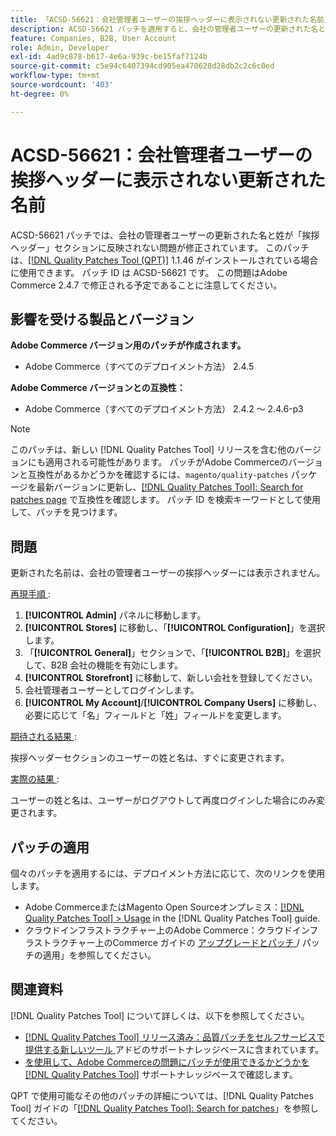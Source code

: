 ```yaml
---
title: 「ACSD-56621：会社管理者ユーザーの挨拶ヘッダーに表示されない更新された名前」
description: ACSD-56621 パッチを適用すると、会社の管理者ユーザーの更新された名と姓が「挨拶ヘッダー」セクションに反映されないAdobe Commerceの問題が修正されます。
feature: Companies, B2B, User Account
role: Admin, Developer
exl-id: 4ad9c878-b617-4e6a-939c-be15faf7124b
source-git-commit: c5e94c6407394cd905ea470628d28db2c2c6c0ed
workflow-type: tm+mt
source-wordcount: '403'
ht-degree: 0%

---
```


# ACSD-56621：会社管理者ユーザーの挨拶ヘッダーに表示されない更新された名前

ACSD-56621 パッチでは、会社の管理者ユーザーの更新された名と姓が「挨拶ヘッダー」セクションに反映されない問題が修正されています。 このパッチは、[[!DNL Quality Patches Tool (QPT)]](/help/announcements/adobe-commerce-announcements/magento-quality-patches-released-new-tool-to-self-serve-quality-patches.md) 1.1.46 がインストールされている場合に使用できます。 パッチ ID は ACSD-56621 です。 この問題はAdobe Commerce 2.4.7 で修正される予定であることに注意してください。

## 影響を受ける製品とバージョン

**Adobe Commerce バージョン用のパッチが作成されます。**

* Adobe Commerce（すべてのデプロイメント方法） 2.4.5

**Adobe Commerce バージョンとの互換性：**

* Adobe Commerce（すべてのデプロイメント方法） 2.4.2 ～ 2.4.6-p3

>[!NOTE]
>
>このパッチは、新しい [!DNL Quality Patches Tool] リリースを含む他のバージョンにも適用される可能性があります。 パッチがAdobe Commerceのバージョンと互換性があるかどうかを確認するには、`magento/quality-patches` パッケージを最新バージョンに更新し、[[!DNL Quality Patches Tool]: Search for patches page](https://experienceleague.adobe.com/tools/commerce-quality-patches/index.html) で互換性を確認します。 パッチ ID を検索キーワードとして使用して、パッチを見つけます。

## 問題

更新された名前は、会社の管理者ユーザーの挨拶ヘッダーには表示されません。

<u> 再現手順 </u>:

1. **[!UICONTROL Admin]** パネルに移動します。
1. **[!UICONTROL Stores]** に移動し、「**[!UICONTROL Configuration]**」を選択します。
1. 「**[!UICONTROL General]**」セクションで、「**[!UICONTROL B2B]**」を選択して、B2B 会社の機能を有効にします。
1. **[!UICONTROL Storefront]** に移動して、新しい会社を登録してください。
1. 会社管理者ユーザーとしてログインします。
1. **[!UICONTROL My Account]**/**[!UICONTROL Company Users]** に移動し、必要に応じて「名」フィールドと「姓」フィールドを変更します。

<u> 期待される結果 </u>:

挨拶ヘッダーセクションのユーザーの姓と名は、すぐに変更されます。

<u> 実際の結果 </u>:

ユーザーの姓と名は、ユーザーがログアウトして再度ログインした場合にのみ変更されます。

## パッチの適用

個々のパッチを適用するには、デプロイメント方法に応じて、次のリンクを使用します。

* Adobe CommerceまたはMagento Open Sourceオンプレミス：[[!DNL Quality Patches Tool] > Usage](https://experienceleague.adobe.com/docs/commerce-operations/tools/quality-patches-tool/usage.html) in the [!DNL Quality Patches Tool] guide.
* クラウドインフラストラクチャー上のAdobe Commerce：クラウドインフラストラクチャー上のCommerce ガイドの [ アップグレードとパッチ ](https://experienceleague.adobe.com/docs/commerce-cloud-service/user-guide/develop/upgrade/apply-patches.html)/ パッチの適用」を参照してください。

## 関連資料

[!DNL Quality Patches Tool] について詳しくは、以下を参照してください。

* [[!DNL Quality Patches Tool]  リリース済み：品質パッチをセルフサービスで提供する新しいツール ](/help/announcements/adobe-commerce-announcements/magento-quality-patches-released-new-tool-to-self-serve-quality-patches.md) アドビのサポートナレッジベースに含まれています。
* [ を使用して、Adobe Commerceの問題にパッチが使用できるかどうかを  [!DNL Quality Patches Tool]](/help/support-tools/patches-available-in-qpt-tool/check-patch-for-magento-issue-with-magento-quality-patches.md) サポートナレッジベースで確認します。

QPT で使用可能なその他のパッチの詳細については、[!DNL Quality Patches Tool] ガイドの「[[!DNL Quality Patches Tool]: Search for patches](https://experienceleague.adobe.com/tools/commerce-quality-patches/index.html)」を参照してください。
